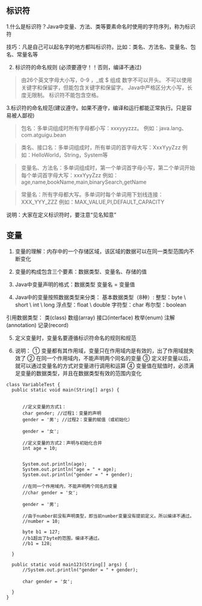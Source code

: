 ## 标识符

1.什么是标识符？Java中变量、方法、类等要素命名时使用的字符序列，称为标识符

技巧：凡是自己可以起名字的地方都叫标识符。比如：类名、方法名、变量名、包名、常量名等

2. 标识符的命名规则 (必须要遵守！！否则，编译不通过)
> 由26个英文字母大小写，0-9 ，_或 $ 组成
> 数字不可以开头。
> 不可以使用关键字和保留字，但能包含关键字和保留字。
> Java中严格区分大小写，长度无限制。
> 标识符不能包含空格。

3.标识符的命名规范(建议遵守。如果不遵守，编译和运行都能正常执行。只是容易被人鄙视)
> 包名：多单词组成时所有字母都小写：xxxyyyzzz。
>   例如：java.lang、com.atguigu.bean

> 类名、接口名：多单词组成时，所有单词的首字母大写：XxxYyyZzz
>   例如：HelloWorld，String，System等

> 变量名、方法名：多单词组成时，第一个单词首字母小写，第二个单词开始每个单词首字母大写：xxxYyyZzz
>   例如：age,name,bookName,main,binarySearch,getName

> 常量名：所有字母都大写。多单词时每个单词用下划线连接：XXX_YYY_ZZZ
>   例如：MAX_VALUE,PI,DEFAULT_CAPACITY



说明：大家在定义标识符时，要注意“见名知意”



## 变量

1. 变量的理解：内存中的一个存储区域，该区域的数据可以在同一类型范围内不断变化

2. 变量的构成包含三个要素：数据类型、变量名、存储的值

3. Java中变量声明的格式：数据类型 变量名 = 变量值

4. Java中的变量按照数据类型来分类：
  基本数据类型（8种）:
  	整型：byte \ short \ int \ long 
  	浮点型：float \ double 
  	字符型：char
  	布尔型：boolean

  引用数据类型：
  	类(class)
  	数组(array)
  	接口(interface)
  	枚举(enum)
  	注解(annotation)
  	记录(record)

5. 定义变量时，变量名要遵循标识符命名的规则和规范

6. 说明：
  ① 变量都有其作用域，变量只在作用域内是有效的，出了作用域就失效了
  ② 在同一个作用域内，不能声明两个同名的变量
  ③ 定义好变量以后，就可以通过变量名的方式对变量进行调用和运算
  ④ 变量值在赋值时，必须满足变量的数据类型，并且在数据类型有效的范围内变化

  ```
  class VariableTest {
  	public static void main(String[] args) {
  		
  		
  		//定义变量的方式1：
  		char gender; //过程1：变量的声明
  		gender = '男'; //过程2：变量的赋值（或初始化）
  
  		gender = '女';
  		
  		//定义变量的方式2：声明与初始化合并
  		int age = 10;
  
  
  		System.out.println(age);
  		System.out.println("age = " + age);
  		System.out.println("gender = " + gender);
  
  		//在同一个作用域内，不能声明两个同名的变量
  		//char gender = '女';
  
  		gender = '男';
  		
  		//由于number前没有声明类型，即当前number变量没有提前定义。所以编译不通过。
  		//number = 10;
  
  		byte b1 = 127;
  		//b1超出了byte的范围，编译不通过。
  		//b1 = 128;
  
  	}
  
  	public static void main123(String[] args) {
  		//System.out.println("gender = " + gender);
  
  		char gender = '女';
  		
  	}
  }
  ```

  